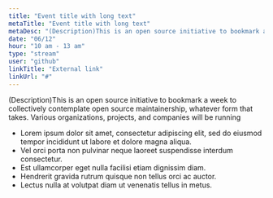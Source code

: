 ```yaml
---
title: "Event title with long text"
metaTitle: "Event title with long text"
metaDesc: "(Description)This is an open source initiative to bookmark a week to collectively contemplate open source maintainership, whatever form that takes. Various organizations, projects, and companies will be running"
date: "06/12"
hour: "10 am - 13 am"
type: "stream"
user: "github"
linkTitle: "External link"
linkUrl: "#"
---
```


(Description)This is an open source initiative to bookmark a week to collectively contemplate open source maintainership, whatever form that takes. Various organizations, projects, and companies will be running

- Lorem ipsum dolor sit amet, consectetur adipiscing elit, sed do eiusmod tempor incididunt ut labore et dolore magna aliqua.
- Vel orci porta non pulvinar neque laoreet suspendisse interdum consectetur.
- Est ullamcorper eget nulla facilisi etiam dignissim diam.
- Hendrerit gravida rutrum quisque non tellus orci ac auctor.
- Lectus nulla at volutpat diam ut venenatis tellus in metus.
